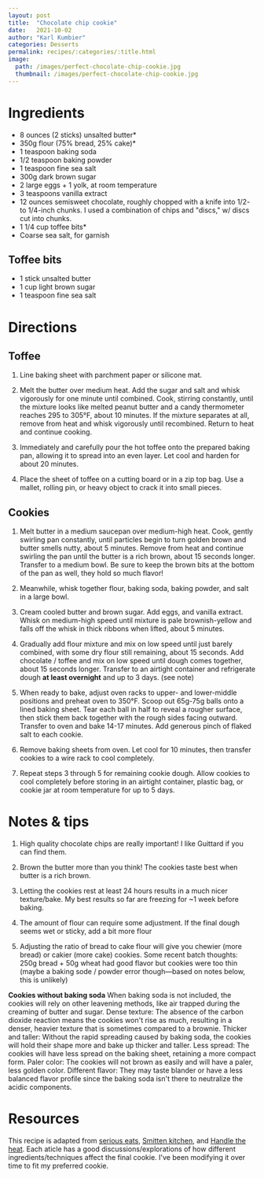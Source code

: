 ```yaml
---
layout: post
title:  "Chocolate chip cookie"
date:   2021-10-02
author: "Karl Kumbier"
categories: Desserts
permalink: recipes/:categories/:title.html
image:
  path: /images/perfect-chocolate-chip-cookie.jpg
  thumbnail: /images/perfect-chocolate-chip-cookie.jpg
---
```


# Ingredients

* 8 ounces (2 sticks) unsalted butter*
* 350g flour (75% bread, 25% cake)* 
* 1 teaspoon baking soda
* 1/2 teaspoon baking powder
* 1 teaspoon fine sea salt 
* 300g dark brown sugar
* 2 large eggs + 1 yolk, at room temperature 
* 3 teaspoons vanilla extract
* 12 ounces semisweet chocolate, roughly chopped with a knife into 1/2- to
  1/4-inch chunks. I used a combination of chips and "discs," w/ discs cut into
  chunks.
* 1 1/4 cup toffee bits*
* Coarse sea salt, for garnish

## Toffee bits

* 1 stick unsalted butter
* 1 cup light brown sugar
* 1 teaspoon fine sea salt

# Directions

## Toffee
1. Line baking sheet with parchment paper or silicone mat.

2. Melt the butter over medium heat. Add the sugar and salt and whisk vigorously
for one minute until combined. Cook, stirring constantly, until the mixture
looks like melted peanut butter and a candy thermometer reaches 295 to 305°F,
about 10 minutes. If the mixture separates at all, remove from heat and whisk
vigorously until recombined. Return to heat and continue cooking.

1. Immediately and carefully pour the hot toffee onto the prepared baking pan,
allowing it to spread into an even layer. Let cool and harden for about 20
minutes.

1. Place the sheet of toffee on a cutting board or in a zip top bag. Use a
mallet, rolling pin, or heavy object to crack it into small pieces.

## Cookies
1. Melt butter in a medium saucepan over medium-high heat. Cook, gently swirling
pan constantly, until particles begin to turn golden brown and butter smells
nutty, about 5 minutes. Remove from heat and continue swirling the pan until the
butter is a rich brown, about 15 seconds longer. Transfer to a medium bowl.  Be
sure to keep the brown bits at the bottom of the pan as well, they hold so much
flavor! 

2. Meanwhile, whisk together flour, baking soda, baking powder, and salt in a large bowl. 

3. Cream cooled butter and brown sugar. Add eggs, and vanilla extract. Whisk on
medium-high speed until mixture is pale brownish-yellow and falls off the
whisk in thick ribbons when lifted, about 5 minutes.

4. Gradually add flour mixture and mix on low speed until just barely combined,
with some dry flour still remaining, about 15 seconds. Add chocolate / toffee
and mix on low speed until dough comes together, about 15 seconds longer.
Transfer to an airtight container and refrigerate dough **at least overnight**
and up to 3 days. (see note)

5. When ready to bake, adjust oven racks to upper- and lower-middle positions
and preheat oven to 350°F. Scoop out 65g-75g balls
onto a lined baking sheet.  Tear each ball in half to reveal a rougher surface,
then stick them back together with the rough sides facing outward. Transfer to
oven and bake 14-17 minutes. Add generous pinch of flaked salt to each cookie. 

6. Remove baking sheets from oven. Let cool for 10 minutes, then transfer
cookies to a wire rack to cool completely.

7. Repeat steps 3 through 5 for remaining cookie dough. Allow cookies to cool
completely before storing in an airtight container, plastic bag, or cookie
jar at room temperature for up to 5 days.

# Notes & tips

1. High quality chocolate chips are really important! I like Guittard if you can
   find them.

2. Brown the butter more than you think! The cookies taste best when
   butter is a rich brown.

3. Letting the cookies rest at least 24 hours results in a much nicer
   texture/bake. My best results so far are freezing for ~1 week before baking.

4. The amount of flour can require some adjustment. If the final dough seems wet
   or sticky, add a bit more flour

5. Adjusting the ratio of bread to cake flour will give you chewier (more
    bread) or cakier (more cake) cookies. Some recent batch thoughts: 250g bread +
    50g wheat had good flavor but cookies were too thin (maybe a baking sode / powder
    error though—based on notes below, this is unlikely)


**Cookies without baking soda**
When baking soda is not included, the cookies will rely on other leavening
methods, like air trapped during the creaming of butter and sugar. 
 Dense texture: The absence of the carbon dioxide reaction means the cookies won't rise
as much, resulting in a denser, heavier texture that is sometimes compared to a
brownie.
 Thicker and taller: Without the rapid spreading caused by baking soda,
the cookies will hold their shape more and bake up thicker and taller.
 Less spread: The cookies will have less spread on the baking sheet, retaining a more
compact form.
 Paler color: The cookies will not brown as easily and will have a
paler, less golden color.
 Different flavor: They may taste blander or have a
less balanced flavor profile since the baking soda isn't there to neutralize the
acidic components. 


# Resources

This recipe is  adapted from [serious
eats](https://www.seriouseats.com/the-food-lab-best-chocolate-chip-cookie-recipe),
[Smitten
kitchen](https://smittenkitchen.com/2016/06/the-consummate-chocolate-chip-cookie-revisited/),
and [Handle the
heat](https://handletheheat.com/browned-butter-toffee-chocolate-chip-cookies/).
Each aticle has a good discussions/explorations of how different
ingredients/techniques affect the final cookie. I've been modifying it over time
to fit my preferred cookie. 
